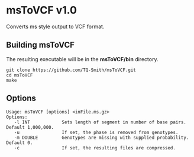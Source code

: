 
# msToVCF v1.0

Converts ms style output to VCF format.

## Building msToVCF

The resulting executable will be in the **msToVCF/bin** directory.

```
git clone https://github.com/TQ-Smith/msToVCF.git 
cd msToVCF
make
```

## Options

```
Usage: msToVCF [options] <inFile.ms.gz>
Options:
   -l INT            Sets length of segment in number of base pairs. Default 1,000,000.
   -u                If set, the phase is removed from genotypes.
   -m DOUBLE         Genotypes are missing with supplied probability. Default 0.
   -c                If set, the resulting files are compressed.
```